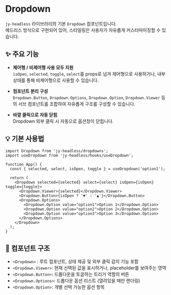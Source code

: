 # Dropdown

`jy-headless` 라이브러리의 기본 `Dropdown` 컴포넌트입니다.  
헤드리스 방식으로 구현되어 있어, 스타일링은 사용자가 자유롭게 커스터마이징할 수 있습니다.

## ✨ 주요 기능

- **제어형 / 비제어형 사용 모두 지원**  
  `isOpen`, `selected`, `toggle`, `select`를 props로 넘겨 제어형으로 사용하거나, 내부 상태를 통해 비제어형으로 사용할 수 있습니다.

- **컴포넌트 분리 구성**  
  `Dropdown.Button`, `Dropdown.Options`, `Dropdown.Option`, `Dropdown.Viewer` 등의 서브 컴포넌트를 조합하여 자유롭게 구조를 구성할 수 있습니다.

- **바깥 클릭으로 자동 닫힘**  
  Dropdown 외부 클릭 시 자동으로 옵션창이 닫힙니다.

## 💡 기본 사용법

```tsx
import Dropdown from 'jy-headless/dropdowns';
import useDropdown from 'jy-headless/hooks/useDropdown';

function App() {
  const { selected, select, isOpen, toggle } = useDropdown('option1');

  return (
    <Dropdown selected={selected} select={select} isOpen={isOpen} toggle={toggle}>
      <Dropdown.Viewer>{selected}</Dropdown.Viewer>
      <Dropdown.Button>{isOpen ? '▼' : '▲'}</Dropdown.Button>
      <Dropdown.Options>
        <Dropdown.Option value="option1">Option 1</Dropdown.Option>
        <Dropdown.Option value="option2">Option 2</Dropdown.Option>
        <Dropdown.Option value="option3">Option 3</Dropdown.Option>
      </Dropdown.Options>
    </Dropdown>
  );
}
```

## 🧩 컴포넌트 구조
- `<Dropdown>` : 루트 컴포넌트, 상태 제공 및 외부 클릭 감지 기능 포함
- `<Dropdown.Viewer>`: 현재 선택된 값을 표시하거나, placeholder를 보여주는 영역
- `<Dropdown.Button>`: 드롭다운을 토글하는 트리거 역할의 버튼
- `<Dropdown.Options>`: 드롭다운 옵션 리스트 (열려있을 때만 렌더링)
- `<Dropdown.Option>`: 개별 선택 가능한 옵션 항목
